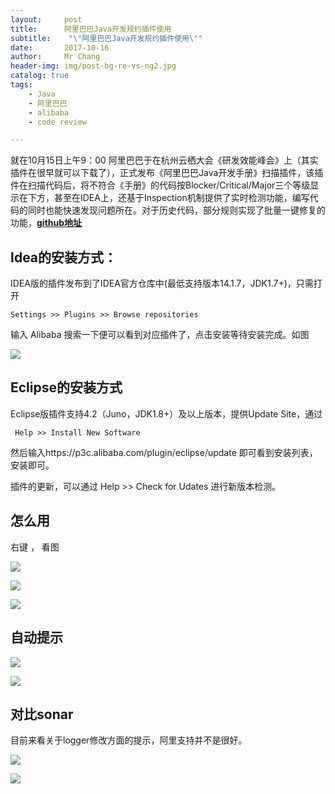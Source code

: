 ```yaml
---
layout:     post
title:     	阿里巴巴Java开发规约插件使用
subtitle:    "\"阿里巴巴Java开发规约插件使用\""
date:       2017-10-16
author:     Mr Chang
header-img: img/post-bg-re-vs-ng2.jpg
catalog: true
tags:
    - Java
    - 阿里巴巴
    - alibaba
    - code review

---
```



就在10月15日上午9：00 阿里巴巴于在杭州云栖大会《研发效能峰会》上（其实插件在很早就可以下载了），正式发布《阿里巴巴Java开发手册》扫描插件，该插件在扫描代码后，将不符合《手册》的代码按Blocker/Critical/Major三个等级显示在下方，甚至在IDEA上，还基于Inspection机制提供了实时检测功能，编写代码的同时也能快速发现问题所在。对于历史代码，部分规则实现了批量一键修复的功能，**[github地址](https://github.com/alibaba/p3c)**


## Idea的安装方式：

IDEA版的插件发布到了IDEA官方仓库中(最低支持版本14.1.7，JDK1.7+)，只需打开

 	Settings >> Plugins >> Browse repositories 
 	
 输入 Alibaba 搜索一下便可以看到对应插件了，点击安装等待安装完成。如图
 
 ![](http://files.jetbrains.org.cn/17-10-16/42559712.jpg)
 
 ## Eclipse的安装方式
 
 Eclipse版插件支持4.2（Juno，JDK1.8+）及以上版本，提供Update Site，通过

	 Help >> Install New Software

然后输入https://p3c.alibaba.com/plugin/eclipse/update 即可看到安装列表，安装即可。

插件的更新，可以通过 Help >> Check for Udates 进行新版本检测。

## 怎么用

右键 ， 看图

![](http://files.jetbrains.org.cn/17-10-16/51407367.jpg)

![](http://files.jetbrains.org.cn/17-10-16/3994623.jpg)

![](http://files.jetbrains.org.cn/17-10-16/33812263.jpg)

## 自动提示

![](http://files.jetbrains.org.cn/17-10-16/71505875.jpg)

![](http://files.jetbrains.org.cn/17-10-16/98046354.jpg)


## 对比sonar
目前来看关于logger修改方面的提示，阿里支持并不是很好。

![](http://files.jetbrains.org.cn/17-10-16/51788359.jpg)

![](http://files.jetbrains.org.cn/17-10-16/35724265.jpg)







	